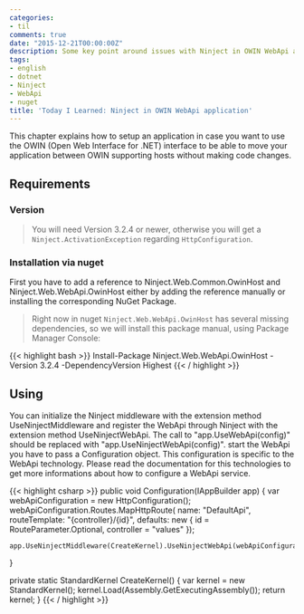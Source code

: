 ```yaml
---
categories:
- til
comments: true
date: "2015-12-21T00:00:00Z"
description: Some key point around issues with Ninject in OWIN WebApi application
tags:
- english
- dotnet
- Ninject
- WebApi
- nuget
title: 'Today I Learned: Ninject in OWIN WebApi application'
---
```


This chapter explains how to setup an application in case you want to use the OWIN (Open Web Interface for .NET) interface to be able to move your application between OWIN supporting hosts without making code changes.

## Requirements

### Version

> You will need Version 3.2.4 or newer, otherwise you will get a `Ninject.ActivationException` regarding `HttpConfiguration`.

### Installation via nuget

First you have to add a reference to Ninject.Web.Common.OwinHost and Ninject.Web.WebApi.OwinHost either by adding the reference manually or installing the corresponding NuGet Package.

> Right now in nuget `Ninject.Web.WebApi.OwinHost` has several missing dependencies, so we will install this package manual, using Package Manager Console:

{{< highlight bash >}}
Install-Package Ninject.Web.WebApi.OwinHost -Version 3.2.4 -DependencyVersion Highest
{{< / highlight >}}

## Using

You can initialize the Ninject middleware with the extension method UseNinjectMiddleware and register the WebApi through Ninject with the extension method UseNinjectWebApi. The call to "app.UseWebApi(config)" should be replaced with "app.UseNinjectWebApi(config)". start the WebApi you have to pass a Configuration object. This configuration is specific to the WebApi technology. Please read the documentation for this technologies to get more informations about how to configure a WebApi service.

{{< highlight csharp >}}
public void Configuration(IAppBuilder app)
{
    var webApiConfiguration = new HttpConfiguration();
    webApiConfiguration.Routes.MapHttpRoute(
        name: "DefaultApi",
        routeTemplate: "{controller}/{id}",
        defaults: new { id = RouteParameter.Optional, controller = "values" });

    app.UseNinjectMiddleware(CreateKernel).UseNinjectWebApi(webApiConfiguration);
}

private static StandardKernel CreateKernel()
{
    var kernel = new StandardKernel();
    kernel.Load(Assembly.GetExecutingAssembly());
    return kernel;
}
{{< / highlight >}}